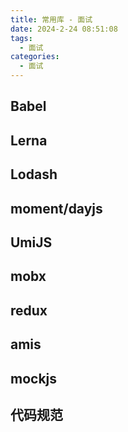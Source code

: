 ```yaml
---
title: 常用库 - 面试
date: 2024-2-24 08:51:08
tags:
  - 面试
categories:
  - 面试
---
```


## Babel

## Lerna

## Lodash

## moment/dayjs

## UmiJS

## mobx

## redux

## amis

## mockjs

## 代码规范
